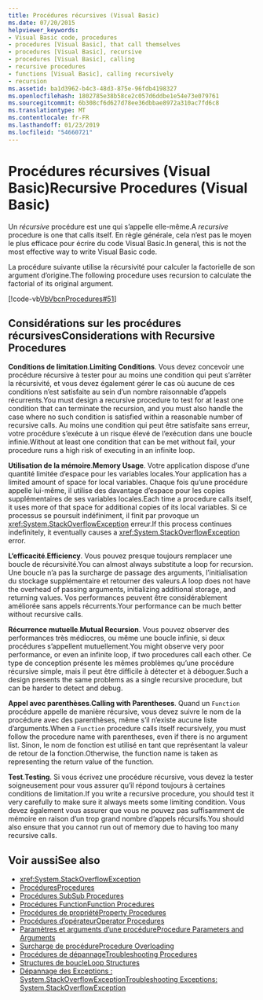 ```yaml
---
title: Procédures récursives (Visual Basic)
ms.date: 07/20/2015
helpviewer_keywords:
- Visual Basic code, procedures
- procedures [Visual Basic], that call themselves
- procedures [Visual Basic], recursive
- procedures [Visual Basic], calling
- recursive procedures
- functions [Visual Basic], calling recursively
- recursion
ms.assetid: ba1d3962-b4c3-48d3-875e-96fdb4198327
ms.openlocfilehash: 1802785e38b58ce2c057d6ddbe1e54e73e079761
ms.sourcegitcommit: 6b308cf6d627d78ee36dbbae8972a310ac7fd6c8
ms.translationtype: MT
ms.contentlocale: fr-FR
ms.lasthandoff: 01/23/2019
ms.locfileid: "54660721"
---
```

# <a name="recursive-procedures-visual-basic"></a><span data-ttu-id="8463a-102">Procédures récursives (Visual Basic)</span><span class="sxs-lookup"><span data-stu-id="8463a-102">Recursive Procedures (Visual Basic)</span></span>
<span data-ttu-id="8463a-103">Un *récursive* procédure est une qui s’appelle elle-même.</span><span class="sxs-lookup"><span data-stu-id="8463a-103">A *recursive* procedure is one that calls itself.</span></span> <span data-ttu-id="8463a-104">En règle générale, cela n’est pas le moyen le plus efficace pour écrire du code Visual Basic.</span><span class="sxs-lookup"><span data-stu-id="8463a-104">In general, this is not the most effective way to write Visual Basic code.</span></span>  
  
 <span data-ttu-id="8463a-105">La procédure suivante utilise la récursivité pour calculer la factorielle de son argument d’origine.</span><span class="sxs-lookup"><span data-stu-id="8463a-105">The following procedure uses recursion to calculate the factorial of its original argument.</span></span>  
  
 [!code-vb[VbVbcnProcedures#51](./codesnippet/VisualBasic/recursive-procedures_1.vb)]  
  
## <a name="considerations-with-recursive-procedures"></a><span data-ttu-id="8463a-106">Considérations sur les procédures récursives</span><span class="sxs-lookup"><span data-stu-id="8463a-106">Considerations with Recursive Procedures</span></span>  
 <span data-ttu-id="8463a-107">**Conditions de limitation**.</span><span class="sxs-lookup"><span data-stu-id="8463a-107">**Limiting Conditions**.</span></span> <span data-ttu-id="8463a-108">Vous devez concevoir une procédure récursive à tester pour au moins une condition qui peut s’arrêter la récursivité, et vous devez également gérer le cas où aucune de ces conditions n’est satisfaite au sein d’un nombre raisonnable d’appels récurrents.</span><span class="sxs-lookup"><span data-stu-id="8463a-108">You must design a recursive procedure to test for at least one condition that can terminate the recursion, and you must also handle the case where no such condition is satisfied within a reasonable number of recursive calls.</span></span> <span data-ttu-id="8463a-109">Au moins une condition qui peut être satisfaite sans erreur, votre procédure s’exécute à un risque élevé de l’exécution dans une boucle infinie.</span><span class="sxs-lookup"><span data-stu-id="8463a-109">Without at least one condition that can be met without fail, your procedure runs a high risk of executing in an infinite loop.</span></span>  
  
 <span data-ttu-id="8463a-110">**Utilisation de la mémoire**.</span><span class="sxs-lookup"><span data-stu-id="8463a-110">**Memory Usage**.</span></span> <span data-ttu-id="8463a-111">Votre application dispose d’une quantité limitée d’espace pour les variables locales.</span><span class="sxs-lookup"><span data-stu-id="8463a-111">Your application has a limited amount of space for local variables.</span></span> <span data-ttu-id="8463a-112">Chaque fois qu’une procédure appelle lui-même, il utilise des davantage d’espace pour les copies supplémentaires de ses variables locales.</span><span class="sxs-lookup"><span data-stu-id="8463a-112">Each time a procedure calls itself, it uses more of that space for additional copies of its local variables.</span></span> <span data-ttu-id="8463a-113">Si ce processus se poursuit indéfiniment, il finit par provoque un <xref:System.StackOverflowException> erreur.</span><span class="sxs-lookup"><span data-stu-id="8463a-113">If this process continues indefinitely, it eventually causes a <xref:System.StackOverflowException> error.</span></span>  
  
 <span data-ttu-id="8463a-114">**L’efficacité**.</span><span class="sxs-lookup"><span data-stu-id="8463a-114">**Efficiency**.</span></span> <span data-ttu-id="8463a-115">Vous pouvez presque toujours remplacer une boucle de récursivité.</span><span class="sxs-lookup"><span data-stu-id="8463a-115">You can almost always substitute a loop for recursion.</span></span> <span data-ttu-id="8463a-116">Une boucle n’a pas la surcharge de passage des arguments, l’initialisation du stockage supplémentaire et retourner des valeurs.</span><span class="sxs-lookup"><span data-stu-id="8463a-116">A loop does not have the overhead of passing arguments, initializing additional storage, and returning values.</span></span> <span data-ttu-id="8463a-117">Vos performances peuvent être considérablement améliorée sans appels récurrents.</span><span class="sxs-lookup"><span data-stu-id="8463a-117">Your performance can be much better without recursive calls.</span></span>  
  
 <span data-ttu-id="8463a-118">**Récurrence mutuelle**.</span><span class="sxs-lookup"><span data-stu-id="8463a-118">**Mutual Recursion**.</span></span> <span data-ttu-id="8463a-119">Vous pouvez observer des performances très médiocres, ou même une boucle infinie, si deux procédures s’appellent mutuellement.</span><span class="sxs-lookup"><span data-stu-id="8463a-119">You might observe very poor performance, or even an infinite loop, if two procedures call each other.</span></span> <span data-ttu-id="8463a-120">Ce type de conception présente les mêmes problèmes qu’une procédure récursive simple, mais il peut être difficile à détecter et à déboguer.</span><span class="sxs-lookup"><span data-stu-id="8463a-120">Such a design presents the same problems as a single recursive procedure, but can be harder to detect and debug.</span></span>  
  
 <span data-ttu-id="8463a-121">**Appel avec parenthèses**.</span><span class="sxs-lookup"><span data-stu-id="8463a-121">**Calling with Parentheses**.</span></span> <span data-ttu-id="8463a-122">Quand un `Function` procédure appelle de manière récursive, vous devez suivre le nom de la procédure avec des parenthèses, même s’il n’existe aucune liste d’arguments.</span><span class="sxs-lookup"><span data-stu-id="8463a-122">When a `Function` procedure calls itself recursively, you must follow the procedure name with parentheses, even if there is no argument list.</span></span> <span data-ttu-id="8463a-123">Sinon, le nom de fonction est utilisé en tant que représentant la valeur de retour de la fonction.</span><span class="sxs-lookup"><span data-stu-id="8463a-123">Otherwise, the function name is taken as representing the return value of the function.</span></span>  
  
 <span data-ttu-id="8463a-124">**Test**.</span><span class="sxs-lookup"><span data-stu-id="8463a-124">**Testing**.</span></span> <span data-ttu-id="8463a-125">Si vous écrivez une procédure récursive, vous devez la tester soigneusement pour vous assurer qu’il répond toujours à certaines conditions de limitation.</span><span class="sxs-lookup"><span data-stu-id="8463a-125">If you write a recursive procedure, you should test it very carefully to make sure it always meets some limiting condition.</span></span> <span data-ttu-id="8463a-126">Vous devez également vous assurer que vous ne pouvez pas suffisamment de mémoire en raison d’un trop grand nombre d’appels récursifs.</span><span class="sxs-lookup"><span data-stu-id="8463a-126">You should also ensure that you cannot run out of memory due to having too many recursive calls.</span></span>  
  
## <a name="see-also"></a><span data-ttu-id="8463a-127">Voir aussi</span><span class="sxs-lookup"><span data-stu-id="8463a-127">See also</span></span>
- <xref:System.StackOverflowException>
- [<span data-ttu-id="8463a-128">Procédures</span><span class="sxs-lookup"><span data-stu-id="8463a-128">Procedures</span></span>](./index.md)
- [<span data-ttu-id="8463a-129">Procédures Sub</span><span class="sxs-lookup"><span data-stu-id="8463a-129">Sub Procedures</span></span>](./sub-procedures.md)
- [<span data-ttu-id="8463a-130">Procédures Function</span><span class="sxs-lookup"><span data-stu-id="8463a-130">Function Procedures</span></span>](./function-procedures.md)
- [<span data-ttu-id="8463a-131">Procédures de propriété</span><span class="sxs-lookup"><span data-stu-id="8463a-131">Property Procedures</span></span>](./property-procedures.md)
- [<span data-ttu-id="8463a-132">Procédures d’opérateur</span><span class="sxs-lookup"><span data-stu-id="8463a-132">Operator Procedures</span></span>](./operator-procedures.md)
- [<span data-ttu-id="8463a-133">Paramètres et arguments d’une procédure</span><span class="sxs-lookup"><span data-stu-id="8463a-133">Procedure Parameters and Arguments</span></span>](./procedure-parameters-and-arguments.md)
- [<span data-ttu-id="8463a-134">Surcharge de procédure</span><span class="sxs-lookup"><span data-stu-id="8463a-134">Procedure Overloading</span></span>](./procedure-overloading.md)
- [<span data-ttu-id="8463a-135">Procédures de dépannage</span><span class="sxs-lookup"><span data-stu-id="8463a-135">Troubleshooting Procedures</span></span>](./troubleshooting-procedures.md)
- [<span data-ttu-id="8463a-136">Structures de boucle</span><span class="sxs-lookup"><span data-stu-id="8463a-136">Loop Structures</span></span>](../../../../visual-basic/programming-guide/language-features/control-flow/loop-structures.md)
- [<span data-ttu-id="8463a-137">Dépannage des Exceptions : System.StackOverflowException</span><span class="sxs-lookup"><span data-stu-id="8463a-137">Troubleshooting Exceptions: System.StackOverflowException</span></span>](https://msdn.microsoft.com/library/51b71217-c507-4f5b-bc35-0236180d7968)
